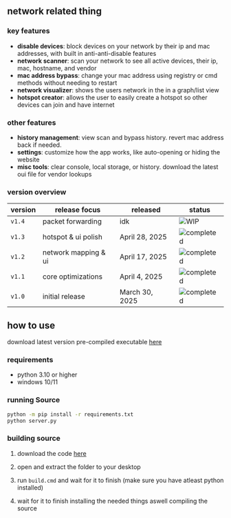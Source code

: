 ## network related thing

### key features

- **disable devices**: block devices on your network by their ip and mac addresses, with built in anti-anti-disable features
- **network scanner**: scan your network to see all active devices, their ip, mac, hostname, and vendor
- **mac address bypass**: change your mac address using registry or cmd methods without needing to restart
- **network visualizer**: shows the users network in the in a graph/list view
- **hotspot creator**: allows the user to easily create a hotspot so other devices can join and have internet

### other features

- **history management**: view scan and bypass history. revert mac address back if needed.
- **settings**: customize how the app works, like auto-opening or hiding the website
- **misc tools**: clear console, local storage, or history. download the latest oui file for vendor lookups

### version overview

| version | release focus | released | status |
|---------|---------------|----------|--------|
| `v1.4` | packet forwarding  | idk | ![WIP](https://img.shields.io/badge/status-WIP-yellow) |
| `v1.3` | hotspot & ui polish | April 28, 2025 | ![completed](https://img.shields.io/badge/status-completed-brightgreen) |
| `v1.2` | network mapping & ui | April 17, 2025 | ![completed](https://img.shields.io/badge/status-completed-brightgreen) |
| `v1.1` | core optimizations | April 4, 2025 | ![completed](https://img.shields.io/badge/status-completed-brightgreen) |
| `v1.0` | initial release | March 30, 2025 | ![completed](https://img.shields.io/badge/status-completed-brightgreen) |

## how to use

download latest version pre-compiled executable [here](https://github.com/countervolts/network-related-thing/releases)

### requirements

- python 3.10 or higher
- windows 10/11

### running Source

```sh
python -m pip install -r requirements.txt
python server.py
```

### building source

1. download the code [here](https://github.com/countervolts/network-related-thing/archive/refs/heads/main.zip) 

2. open and extract the folder to your desktop

3. run `build.cmd` and wait for it to finish (make sure you have atleast python installed) 

4. wait for it to finish installing the needed things aswell compiling the source
